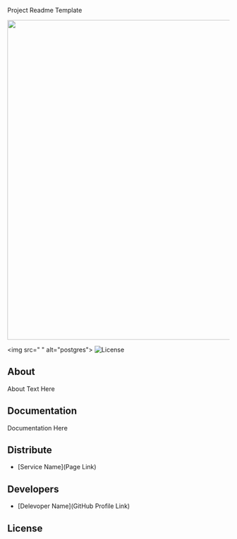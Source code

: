 Project Readme Template
<p align="center">
      <img src="Project Logo Url" width="726">
</p>

<p align="center">
   <link rel="stylesheet" href="https://cdn.jsdelivr.net/gh/devicons/devicon@v2.15.1/devicon.min.css">
  
   <img src="
            <i class="devicon-postgresql-plain-wordmark colored"></i>
          " alt="postgres">
   <img src="" alt="License">
</p>

## About

About Text Here

## Documentation

Documentation Here

## Distribute

- [Service Name](Page Link)


## Developers

- [Delevoper Name](GitHub Profile Link)

## License
